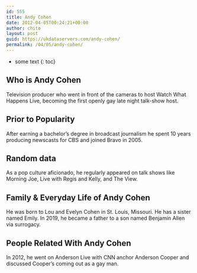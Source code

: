 ```yaml
---
id: 555
title: Andy Cohen
date: 2012-04-05T00:24:21+00:00
author: chito
layout: post
guid: https://ukdataservers.com/andy-cohen/
permalink: /04/05/andy-cohen/
---
```


* some text
{: toc}


## Who is  Andy Cohen
                  
                  
                  
Television producer who went in front of the cameras to host Watch What Happens Live, becoming the first openly gay late night talk-show host.
                  
                
                
                
## Prior to Popularity 
                  
                  
                  
After earning a bachelor&#8217;s degree in broadcast journalism he spent 10 years producing newscasts for CBS and joined Bravo in 2005.
                  
                
                
                
## Random data 
                  
                  
                  
As a pop culture aficionado, he regularly appeared on talk shows like Morning Joe, Live with Regis and Kelly, and The View.
                  
                
                
                
## Family & Everyday Life of Andy Cohen
                  
                  
                  
He was born to Lou and Evelyn Cohen in St. Louis, Missouri. He has a sister named Emily. In 2019, he became a father to a son named Benjamin Allen via surrogacy. 
                  
                
                
                
## People Related With  Andy Cohen
                  
                  
                  
In 2012, he went on Anderson Live with CNN anchor Anderson Cooper and discussed Cooper&#8217;s coming out as a gay man.
                  
                
              
            
          
          
          
    
    
  
